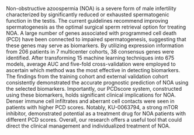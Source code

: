 Non-obstructive azoospermia (NOA) is a severe form of male infertility characterized by significantly reduced or exhausted spermatogenic function in the testis. The current guidelines recommend improving spermatogenesis as the optimal surgical sperm retrieval option for treating NOA. A large number of genes associated with programmed cell death (PCD) have been connected to impaired spermatogenesis, suggesting that these genes may serve as biomarkers. By utilizing expression information from 206 patients in 7 multicenter cohorts, 38 consensus genes were identified. After transforming 15 machine learning techniques into 675 models, average AUC and five-fold cross-validation were employed to ascertain which method was the most effective in detecting biomarkers. The findings from the training cohort and external validation cohort consistently demonstrated the accurate prognostic prediction of NOA using the selected biomarkers. Importantly, our PCDscore system, constructed using these biomarkers, holds significant clinical implications for NOA. Denser immune cell infiltrates and aberrant cell contacts were seen in patients with higher PCD scores. Notably, KU-0063794, a strong mTOR inhibitor, demonstrated potential as a treatment drug for NOA patients with different PCD scores. Overall, our research offers a useful tool that could direct the clinical management and individualized treatment of NOA.
